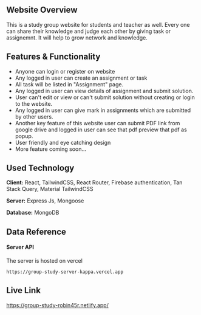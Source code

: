 ## Website Overview

This is a study group website for students and teacher as well. Every one can share their knowledge and judge each other by giving task or assignemnt. It will help to grow network and knowledge.

## Features & Functionality

-  Anyone can login or register on website
-  Any logged in user can create an assignment or task
-  All task will be listed in "Assignment" page.
-  Any logged in user can view details of assignment and submit solution.
-  User can't edit or view or can't submit solution without creating or login to the website.
-  Any logged in user can give mark in assignments which are submitted by other users.
-  Another key feature of this website user can submit PDF link from google drive and logged in user can see that pdf preview that pdf as popup.
-  User friendly and eye catching design
-  More feature coming soon...

## Used Technology

**Client:** React, TailwindCSS, React Router, Firebase authentication, Tan Stack Query, Material TailwindCSS

**Server:** Express Js, Mongoose

**Database:** MongoDB

## Data Reference

#### Server API

The server is hosted on vercel

```http
https://group-study-server-kappa.vercel.app
```

## Live Link

https://group-study-robin45r.netlify.app/
